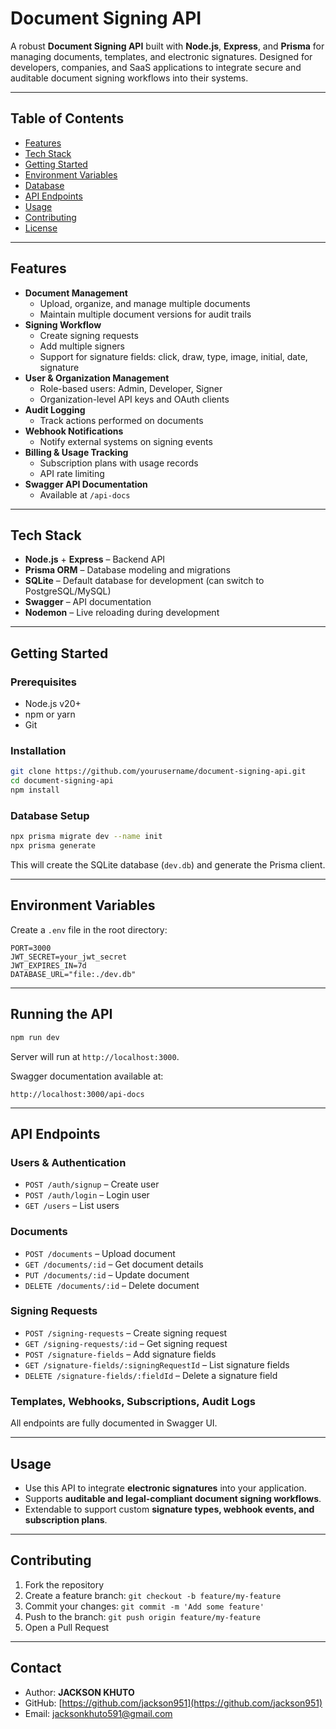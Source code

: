 
# Document Signing API

A robust **Document Signing API** built with **Node.js**, **Express**, and **Prisma** for managing documents, templates, and electronic signatures. Designed for developers, companies, and SaaS applications to integrate secure and auditable document signing workflows into their systems.

---

## Table of Contents

- [Features](#features)
- [Tech Stack](#tech-stack)
- [Getting Started](#getting-started)
- [Environment Variables](#environment-variables)
- [Database](#database)
- [API Endpoints](#api-endpoints)
- [Usage](#usage)
- [Contributing](#contributing)
- [License](#license)

---

## Features

- **Document Management**
  - Upload, organize, and manage multiple documents
  - Maintain multiple document versions for audit trails
- **Signing Workflow**
  - Create signing requests
  - Add multiple signers
  - Support for signature fields: click, draw, type, image, initial, date, signature
- **User & Organization Management**
  - Role-based users: Admin, Developer, Signer
  - Organization-level API keys and OAuth clients
- **Audit Logging**
  - Track actions performed on documents
- **Webhook Notifications**
  - Notify external systems on signing events
- **Billing & Usage Tracking**
  - Subscription plans with usage records
  - API rate limiting
- **Swagger API Documentation**
  - Available at `/api-docs`  

---

## Tech Stack

- **Node.js** + **Express** – Backend API
- **Prisma ORM** – Database modeling and migrations
- **SQLite** – Default database for development (can switch to PostgreSQL/MySQL)
- **Swagger** – API documentation
- **Nodemon** – Live reloading during development

---

## Getting Started

### Prerequisites

- Node.js v20+
- npm or yarn
- Git

### Installation

```bash
git clone https://github.com/yourusername/document-signing-api.git
cd document-signing-api
npm install
````

### Database Setup

```bash
npx prisma migrate dev --name init
npx prisma generate
```

This will create the SQLite database (`dev.db`) and generate the Prisma client.

---

## Environment Variables

Create a `.env` file in the root directory:

```env
PORT=3000
JWT_SECRET=your_jwt_secret
JWT_EXPIRES_IN=7d
DATABASE_URL="file:./dev.db"
```

---

## Running the API

```bash
npm run dev
```

Server will run at `http://localhost:3000`.

Swagger documentation available at:

```
http://localhost:3000/api-docs
```

---

## API Endpoints

### **Users & Authentication**

* `POST /auth/signup` – Create user
* `POST /auth/login` – Login user
* `GET /users` – List users

### **Documents**

* `POST /documents` – Upload document
* `GET /documents/:id` – Get document details
* `PUT /documents/:id` – Update document
* `DELETE /documents/:id` – Delete document

### **Signing Requests**

* `POST /signing-requests` – Create signing request
* `GET /signing-requests/:id` – Get signing request
* `POST /signature-fields` – Add signature fields
* `GET /signature-fields/:signingRequestId` – List signature fields
* `DELETE /signature-fields/:fieldId` – Delete a signature field

### **Templates, Webhooks, Subscriptions, Audit Logs**

All endpoints are fully documented in Swagger UI.

---

## Usage

* Use this API to integrate **electronic signatures** into your application.
* Supports **auditable and legal-compliant document signing workflows**.
* Extendable to support custom **signature types, webhook events, and subscription plans**.

---

## Contributing

1. Fork the repository
2. Create a feature branch: `git checkout -b feature/my-feature`
3. Commit your changes: `git commit -m 'Add some feature'`
4. Push to the branch: `git push origin feature/my-feature`
5. Open a Pull Request

---

## Contact

* Author: **JACKSON KHUTO**
* GitHub: [https://github.com/jackson951](https://github.com/jackson951)
* Email: [jacksonkhuto591@gmail.com](mailto:jacksonkhuto591@gmail.com)


